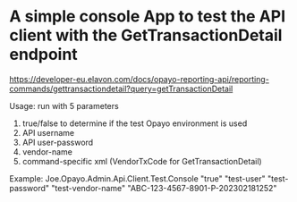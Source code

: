 
# A simple console App to test the API client with the GetTransactionDetail endpoint 
https://developer-eu.elavon.com/docs/opayo-reporting-api/reporting-commands/gettransactiondetail?query=getTransactionDetail

Usage: run with 5 parameters
1) true/false to determine if the test Opayo environment is used
2) API username
3) API user-password
4) vendor-name
5) command-specific xml (VendorTxCode for GetTransactionDetail)

Example: Joe.Opayo.Admin.Api.Client.Test.Console "true" "test-user" "test-password" "test-vendor-name" "<vendortxcode>ABC-123-4567-8901-P-202302181252</vendortxcode>"

